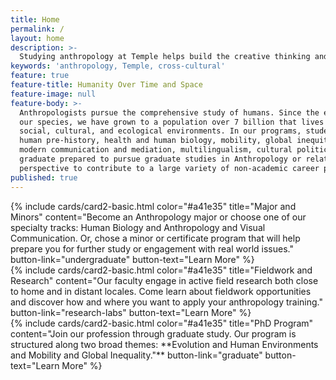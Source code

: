```yaml
---
title: Home
permalink: /
layout: home
description: >-
  Studying anthropology at Temple helps build the creative thinking and critical analysis abilities needed to solve complex problems in today’s world.
keywords: 'anthropology, Temple, cross-cultural'
feature: true
feature-title: Humanity Over Time and Space
feature-image: null
feature-body: >-
  Anthropologists pursue the comprehensive study of humans. Since the evolutionary origin of
  our species, we have grown to a population over 7 billion that lives in dynamic tension with our
  social, cultural, and ecological environments. In our programs, students learn about deep time,
  human pre-history, health and human biology, mobility, global inequities, cultural resilience,
  modern communication and mediation, multilingualism, cultural politics, and more. They
  graduate prepared to pursue graduate studies in Anthropology or related studies or to use this
  perspective to contribute to a large variety of non-academic career paths.
published: true
---
```


<div class="row row-wide">
  <div class="col m12 l4">{% include cards/card2-basic.html
    color="#a41e35"
    title="Major and Minors"
    content="Become an Anthropology major or choose one of our specialty tracks: Human Biology and Anthropology and Visual Communication. Or, chose a minor or certificate program that will help prepare you for further study or engagement with real world issues."
    button-link="undergraduate"
    button-text="Learn More" %}
  </div>
  <div class="row row-wide">
    <div class="col m12 l4">{% include cards/card2-basic.html
      color="#a41e35"
      title="Fieldwork and Research"
      content="Our faculty engage in active field research both close to home and in distant locales. Come learn about fieldwork opportunities and discover how and where you want to apply your anthropology training."
      button-link="research-labs"
      button-text="Learn More" %}
    </div>
    <div class="row row-wide">
      <div class="col m12 l4">{% include cards/card2-basic.html
        color="#a41e35"
        title="PhD Program"
        content="Join our profession through graduate study. Our program is structured along two broad themes: **Evolution and Human Environments and Mobility and Global Inequality."**
        button-link="graduate"
        button-text="Learn More" %}
      </div>
</div>
